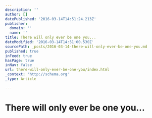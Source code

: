 ```yaml
---
description: ''
author: []
datePublished: '2016-03-14T14:51:24.213Z'
publisher:
  domain: ''
  name: ''
title: There will only ever be one you...
dateModified: '2016-03-14T14:51:00.530Z'
sourcePath: _posts/2016-03-14-there-will-only-ever-be-one-you.md
published: true
inFeed: true
hasPage: true
inNav: false
url: there-will-only-ever-be-one-you/index.html
_context: 'http://schema.org'
_type: Article

---
```

# There will only ever be one you...